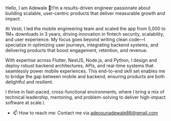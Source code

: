  Hello, I am Adewale 👋!I’m a results-driven engineer passionate about building scalable, user-centric products that deliver measurable growth and impact.

At Vesti, I led the mobile engineering team and scaled the app from 5,000 to 1M+ downloads in 3 years, driving innovation in fintech security, scalability, and user experience. My focus goes beyond writing clean code—I specialize in optimizing user journeys, integrating backend systems, and delivering products that boost engagement, retention, and revenue.

With expertise across Flutter, NestJS, Node.js, and Python, I design and deploy robust backend architectures, APIs, and real-time systems that seamlessly power mobile experiences. This end-to-end skill set enables me to bridge the gap between mobile and backend, ensuring products are both delightful and resilient.

I thrive in fast-paced, cross-functional environments, where I bring a mix of technical leadership, mentoring, and problem-solving to deliver high-impact software at scale.\
 
 
- 📫 How to reach me: Contact me via adeosunadewale86@gmail.com

<!--
**goldenal/goldenal** is a ✨ _special_ ✨ repository because its `README.md` (this file) appears on your GitHub profile.

Here are some ideas to get you started:

- 🔭 I’m currently working on ...
- 🌱 I’m currently learning ...
- 👯 I’m looking to collaborate on ...
- 🤔 I’m looking for help with ...
- 💬 Ask me about ...
- 📫 How to reach me: ...
- 😄 Pronouns: ...
- ⚡ Fun fact: ...
-->
